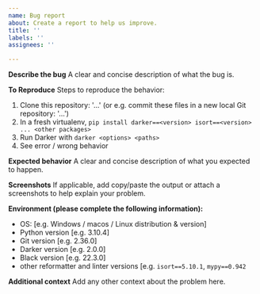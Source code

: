 ```yaml
---
name: Bug report
about: Create a report to help us improve.
title: ''
labels: ''
assignees: ''

---
```


<!-- 

    NOTE:

    To ask for help using Darker, please use Discussions (see the top of this page).
    This form is only for reporting bugs.

-->

**Describe the bug**
A clear and concise description of what the bug is.

**To Reproduce**
Steps to reproduce the behavior:
1. Clone this repository: '...' (or e.g. commit these files in a new local Git repository: '...')
2. In a fresh virtualenv, `pip install darker==<version> isort==<version> ... <other packages>`
3. Run Darker with `darker <options> <paths>`
4. See error / wrong behavior

**Expected behavior**
A clear and concise description of what you expected to happen.

**Screenshots**
If applicable, add copy/paste the output or attach a screenshots to help explain your problem.

**Environment (please complete the following information):**
 - OS: [e.g. Windows / macos / Linux distribution & version]
 - Python version [e.g. 3.10.4]
 - Git version [e.g. 2.36.0]
 - Darker version [e.g. 2.0.0]
 - Black version [e.g. 22.3.0]
 - other reformatter and linter versions [e.g. `isort==5.10.1`, `mypy==0.942`

**Additional context**
Add any other context about the problem here.
